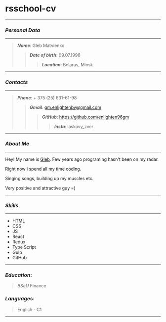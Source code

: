 # rsschool-cv
---
### *Personal Data*
---
> ***Name***: Gleb Matvienko
>> ***Date of birth***: 09.07.1996
>>> ***Location***: Belarus, Minsk
---
### *Contacts*
---
> ***Phone***: + 375 (25) 631-61-98
>> ***Gmail***: gm.enlightenby@gmail.com
>>> ***GitHub***: https://github.com/enlighten96gm
>>>> ***Insta***: laskovy_zver
---
### *About Me*
---
Hey! My name is [Gleb](https://vk.com/naxeraeto). Few years ago programing hasn't been on my radar. 
>
Right now i spend all my time coding.
>
Singing songs, building up my muscles etc.
>
Very positive and attractive guy =)
>
---
### *Skills*
---
- HTML
- CSS
- JS
- React
- Redux
- Type Script
- Gulp 
- GitHub
---
### *Education*:  
> *BSeU* Finance
### *Languages*:  
> English - C1
---
